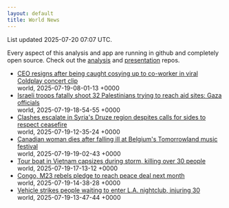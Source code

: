 ```yaml
---
layout: default
title: World News
---
```


<div markdown="0">
<div class="byline small text-muted">List updated <span class="datetime">2025-07-20 07:07 UTC</span>.</div>

<p>Every aspect of this analysis and app are running in github and completely open source. Check out the <a href="https://github.com/Castro-Media/Analysis">analysis</a> and <a href="https://github.com/Castro-Media/TopStoryReview.com">presentation</a> repos.</p>
<ul>
<li><a href='https://www.cbc.ca/news/coldplay-viral-video-surveillance-1.7588810?cmp=rss'>CEO resigns after being caught cosying up to co-worker in viral Coldplay concert clip</a><div class='byline small text-muted'>world, <span class="datetime">2025-07-19-08-01-13 +0000</span></div></li>
<li><a href='https://www.cbc.ca/news/world/aid-site-shooting-israel-gaza-palestinians-killed-1.7589408?cmp=rss'>Israeli troops fatally shoot 32 Palestinians trying to reach aid sites: Gaza officials</a><div class='byline small text-muted'>world, <span class="datetime">2025-07-19-18-54-55 +0000</span></div></li>
<li><a href='https://www.cbc.ca/news/world/syria-ceasefire-druze-1.7589300?cmp=rss'>Clashes escalate in Syria's Druze region despites calls for sides to respect ceasefire</a><div class='byline small text-muted'>world, <span class="datetime">2025-07-19-12-35-24 +0000</span></div></li>
<li><a href='https://www.cbc.ca/news/world/tomorrowland-death-global-affairs-canada-1.7589426?cmp=rss'>Canadian woman dies after falling ill at Belgium's Tomorrowland music festival</a><div class='byline small text-muted'>world, <span class="datetime">2025-07-19-19-02-43 +0000</span></div></li>
<li><a href='https://www.cbc.ca/news/world/vietnam-tour-boat-capsizes-deaths-1.7589375?cmp=rss'>Tour boat in Vietnam capsizes during storm, killing over 30 people</a><div class='byline small text-muted'>world, <span class="datetime">2025-07-19-17-13-12 +0000</span></div></li>
<li><a href='https://www.cbc.ca/news/world/congo-m23-rebels-pledge-to-reach-peace-deal-next-month-1.7589324?cmp=rss'>Congo, M23 rebels pledge to reach peace deal next month</a><div class='byline small text-muted'>world, <span class="datetime">2025-07-19-14-38-28 +0000</span></div></li>
<li><a href='https://www.cbc.ca/news/world/los-angeles-car-rams-crowd-1.7589304?cmp=rss'>Vehicle strikes people waiting to enter L.A. nightclub, injuring 30</a><div class='byline small text-muted'>world, <span class="datetime">2025-07-19-13-47-44 +0000</span></div></li>
</ul>
</div>
